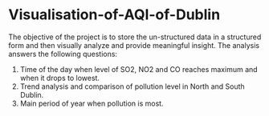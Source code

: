 # Visualisation-of-AQI-of-Dublin
The objective of the project is to store the un-structured data in a structured form and then visually analyze and provide meaningful insight. 
The analysis answers the following questions:
1. Time of the day when level of SO2, NO2 and CO reaches maximum and when it drops to lowest. 
2. Trend analysis and comparison of pollution level in North and South Dublin. 
3. Main period of year when pollution is most. 
